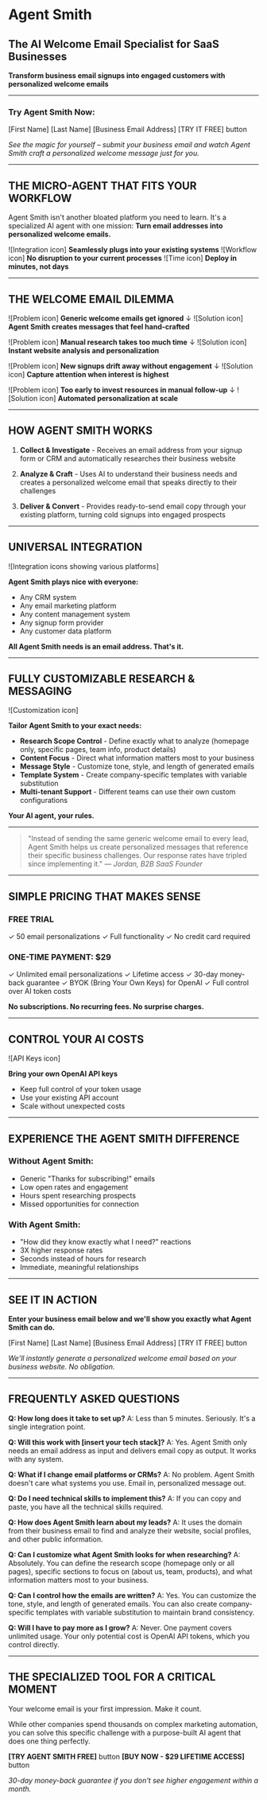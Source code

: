 # Agent Smith
## The AI Welcome Email Specialist for SaaS Businesses

**Transform business email signups into engaged customers with personalized welcome emails**

---

### Try Agent Smith Now:
[First Name] [Last Name] [Business Email Address] [TRY IT FREE] button

*See the magic for yourself – submit your business email and watch Agent Smith craft a personalized welcome message just for you.*

---

## THE MICRO-AGENT THAT FITS YOUR WORKFLOW

Agent Smith isn't another bloated platform you need to learn.
It's a specialized AI agent with one mission: **Turn email addresses into personalized welcome emails.**

![Integration icon] **Seamlessly plugs into your existing systems**
![Workflow icon] **No disruption to your current processes**
![Time icon] **Deploy in minutes, not days**

---

## THE WELCOME EMAIL DILEMMA

![Problem icon] **Generic welcome emails get ignored**
↓
![Solution icon] **Agent Smith creates messages that feel hand-crafted**

![Problem icon] **Manual research takes too much time**
↓
![Solution icon] **Instant website analysis and personalization**

![Problem icon] **New signups drift away without engagement**
↓
![Solution icon] **Capture attention when interest is highest**

![Problem icon] **Too early to invest resources in manual follow-up**
↓
![Solution icon] **Automated personalization at scale**

---

## HOW AGENT SMITH WORKS

1. **Collect & Investigate** - Receives an email address from your signup form or CRM and automatically researches their business website
   
2. **Analyze & Craft** - Uses AI to understand their business needs and creates a personalized welcome email that speaks directly to their challenges
   
3. **Deliver & Convert** - Provides ready-to-send email copy through your existing platform, turning cold signups into engaged prospects

---

## UNIVERSAL INTEGRATION

![Integration icons showing various platforms]

**Agent Smith plays nice with everyone:**
* Any CRM system
* Any email marketing platform
* Any content management system
* Any signup form provider
* Any customer data platform

**All Agent Smith needs is an email address. That's it.**

---

## FULLY CUSTOMIZABLE RESEARCH & MESSAGING

![Customization icon]

**Tailor Agent Smith to your exact needs:**

* **Research Scope Control** - Define exactly what to analyze (homepage only, specific pages, team info, product details)
* **Content Focus** - Direct what information matters most to your business
* **Message Style** - Customize tone, style, and length of generated emails
* **Template System** - Create company-specific templates with variable substitution
* **Multi-tenant Support** - Different teams can use their own custom configurations

**Your AI agent, your rules.**

---

> "Instead of sending the same generic welcome email to every lead, Agent Smith helps us create personalized messages that reference their specific business challenges. Our response rates have tripled since implementing it."
> — *Jordan, B2B SaaS Founder*

---

## SIMPLE PRICING THAT MAKES SENSE

### FREE TRIAL
✓ 50 email personalizations
✓ Full functionality
✓ No credit card required

### ONE-TIME PAYMENT: $29
✓ Unlimited email personalizations
✓ Lifetime access
✓ 30-day money-back guarantee
✓ BYOK (Bring Your Own Keys) for OpenAI
✓ Full control over AI token costs

**No subscriptions. No recurring fees. No surprise charges.**

---

## CONTROL YOUR AI COSTS

![API Keys icon]

**Bring your own OpenAI API keys**
* Keep full control of your token usage
* Use your existing API account
* Scale without unexpected costs

---

## EXPERIENCE THE AGENT SMITH DIFFERENCE

### Without Agent Smith:
* Generic "Thanks for subscribing!" emails
* Low open rates and engagement
* Hours spent researching prospects
* Missed opportunities for connection

### With Agent Smith:
* "How did they know exactly what I need?" reactions
* 3X higher response rates
* Seconds instead of hours for research
* Immediate, meaningful relationships

---

## SEE IT IN ACTION

**Enter your business email below and we'll show you exactly what Agent Smith can do.**

[First Name] [Last Name] [Business Email Address] [TRY IT FREE] button

*We'll instantly generate a personalized welcome email based on your business website. No obligation.*

---

## FREQUENTLY ASKED QUESTIONS

**Q: How long does it take to set up?**
A: Less than 5 minutes. Seriously. It's a single integration point.

**Q: Will this work with [insert your tech stack]?**
A: Yes. Agent Smith only needs an email address as input and delivers email copy as output. It works with any system.

**Q: What if I change email platforms or CRMs?**
A: No problem. Agent Smith doesn't care what systems you use. Email in, personalized message out.

**Q: Do I need technical skills to implement this?**
A: If you can copy and paste, you have all the technical skills required.

**Q: How does Agent Smith learn about my leads?**
A: It uses the domain from their business email to find and analyze their website, social profiles, and other public information.

**Q: Can I customize what Agent Smith looks for when researching?**
A: Absolutely. You can define the research scope (homepage only or all pages), specific sections to focus on (about us, team, products), and what information matters most to your business.

**Q: Can I control how the emails are written?**
A: Yes. You can customize the tone, style, and length of generated emails. You can also create company-specific templates with variable substitution to maintain brand consistency.

**Q: Will I have to pay more as I grow?**
A: Never. One payment covers unlimited usage. Your only potential cost is OpenAI API tokens, which you control directly.

---

## THE SPECIALIZED TOOL FOR A CRITICAL MOMENT

Your welcome email is your first impression. Make it count.

While other companies spend thousands on complex marketing automation, you can solve this specific challenge with a purpose-built AI agent that does one thing perfectly.

**[TRY AGENT SMITH FREE]** button
**[BUY NOW - $29 LIFETIME ACCESS]** button

*30-day money-back guarantee if you don't see higher engagement within a month.*